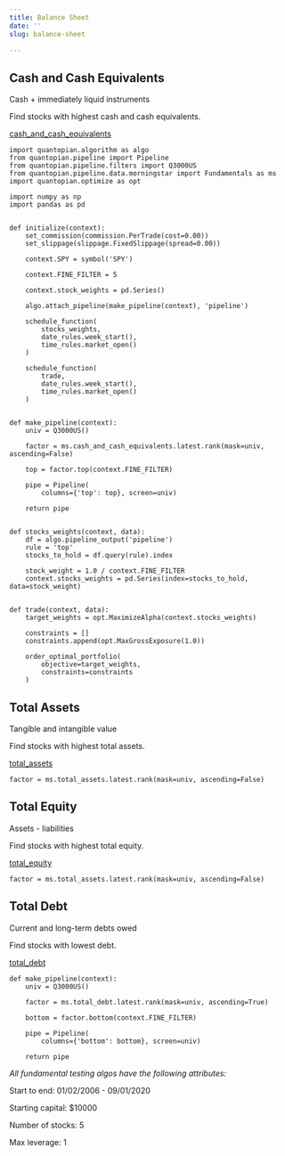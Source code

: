 ```yaml
---
title: Balance Sheet
date: ''
slug: balance-sheet

---
```

## Cash and Cash Equivalents

Cash + immediately liquid instruments

Find stocks with highest cash and cash equivalents.

[cash_and_cash_equivalents](https://www.quantopian.com/docs/data-reference/morningstar_fundamentals#cash-and-cash-equivalents "cash_and_cash_equivalents")

    import quantopian.algorithm as algo
    from quantopian.pipeline import Pipeline
    from quantopian.pipeline.filters import Q3000US
    from quantopian.pipeline.data.morningstar import Fundamentals as ms
    import quantopian.optimize as opt
    
    import numpy as np
    import pandas as pd
    
    
    def initialize(context):
        set_commission(commission.PerTrade(cost=0.00))
        set_slippage(slippage.FixedSlippage(spread=0.00))
    
        context.SPY = symbol('SPY')
    
        context.FINE_FILTER = 5
    
        context.stock_weights = pd.Series()
    
        algo.attach_pipeline(make_pipeline(context), 'pipeline')
    
        schedule_function(
            stocks_weights,
            date_rules.week_start(),
            time_rules.market_open()
        )
    
        schedule_function(
            trade,
            date_rules.week_start(),
            time_rules.market_open()
        )
    
    
    def make_pipeline(context):
    	univ = Q3000US()
    
        factor = ms.cash_and_cash_equivalents.latest.rank(mask=univ, ascending=False)
    
        top = factor.top(context.FINE_FILTER)
    
        pipe = Pipeline(
            columns={'top': top}, screen=univ)
    
        return pipe
    
    
    def stocks_weights(context, data):
        df = algo.pipeline_output('pipeline')
        rule = 'top'
        stocks_to_hold = df.query(rule).index
    
        stock_weight = 1.0 / context.FINE_FILTER
        context.stocks_weights = pd.Series(index=stocks_to_hold, data=stock_weight)
    
    
    def trade(context, data):
        target_weights = opt.MaximizeAlpha(context.stocks_weights)
    
        constraints = []
        constraints.append(opt.MaxGrossExposure(1.0))
    
        order_optimal_portfolio(
            objective=target_weights,
            constraints=constraints
        )

## Total Assets

Tangible and intangible value

Find stocks with highest total assets.

[total_assets](https://www.quantopian.com/docs/data-reference/morningstar_fundamentals#total-assets "total_assets")

    factor = ms.total_assets.latest.rank(mask=univ, ascending=False)

## Total Equity

Assets - liabilities

Find stocks with highest total equity.

[total_equity](https://www.quantopian.com/docs/data-reference/morningstar_fundamentals#total-equity "total_equity")

    factor = ms.total_assets.latest.rank(mask=univ, ascending=False)

## Total Debt

Current and long-term debts owed

Find stocks with lowest debt.

[total_debt](https://www.quantopian.com/docs/data-reference/morningstar_fundamentals#total-debt "total_debt")

    def make_pipeline(context):
        univ = Q3000US()
    
        factor = ms.total_debt.latest.rank(mask=univ, ascending=True)
    
        bottom = factor.bottom(context.FINE_FILTER)
    
        pipe = Pipeline(
            columns={'bottom': bottom}, screen=univ)
    
        return pipe

_All fundamental testing algos have the following attributes:_

Start to end: 01/02/2006 - 09/01/2020

Starting capital: $10000

Number of stocks: 5

Max leverage: 1